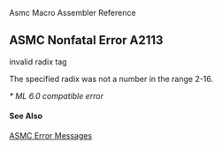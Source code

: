 Asmc Macro Assembler Reference

## ASMC Nonfatal Error A2113

invalid radix tag

The specified radix was not a number in the range 2-16.

_* ML 6.0 compatible error_

#### See Also

[ASMC Error Messages](readme.md)